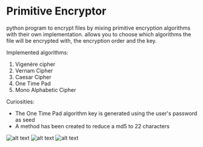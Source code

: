 # Primitive Encryptor
python program to encrypt files by mixing primitive encryption algorithms with their own implementation. allows you to choose which algorithms the file will be encrypted with, the encryption order and the key.

Implemented algorithms:
1. Vigenère cipher
2. Vernam Cipher
3. Caesar Cipher
4. One Time Pad
5. Mono Alphabetic Cipher

Curiosities:
* The One Time Pad algorithm key is generated using the user's password as seed
* A method has been created to reduce a md5 to 22 characters

![alt text](https://gearlo.000webhostapp.com/Encryptor/screenshots/cry_01.png "")
![alt text](https://gearlo.000webhostapp.com/Encryptor/screenshots/cry_5.png "")
![alt text](https://gearlo.000webhostapp.com/Encryptor/screenshots/cry_4.png "")

